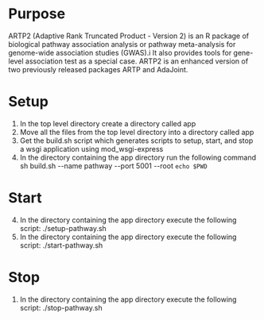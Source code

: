 # Purpose

ARTP2 (Adaptive Rank Truncated Product - Version 2) is an R package of biological pathway association analysis or pathway meta-analysis for genome-wide association studies (GWAS).i
It also provides tools for gene-level association test as a special case. ARTP2 is an enhanced version of two previously released packages ARTP and AdaJoint.

# Setup
1. In the top level directory create a directory called app
2. Move all the files from the top level directory into a directory called app
3. Get the build.sh script which generates scripts to setup, start, and stop a wsgi application using mod_wsgi-express
4. In the directory containing the app directory run the following command sh build.sh --name pathway --port 5001 --root `echo $PWD`

# Start 
4. In the directory containing the app directory execute the following script: ./setup-pathway.sh
5. In the directory containing the app directory execute the following script: ./start-pathway.sh

# Stop

1. In the directory containing the app directory execute the following script: ./stop-pathway.sh
 
